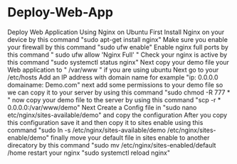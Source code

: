 # Deploy-Web-App
Deploy Web Application Using Nginx on Ubuntu
First Install Nginx on your device by this command  "sudo apt-get install nginx"
Make sure you enable your firewall by this command  "sudo ufw enable"
Enable nginx full ports by this command  " sudo ufw allow 'Nginx Full' "
Check your nginx is active by this command  "sudo systemctl status nginx"
Next copy your demo file your Web application to " /var/www " if you are using ubuntu
Next go to your /etc/hosts Add an IP address with domain name for example "ip: 0.0.0.0    domainame: Demo.com"
next add some permissions to your demo file so we can copy it to your server by using this command  "sudo chmod -R 777 * "
now copy your demo file to the server by using this command    "scp -r * 0.0.0.0:/var/www/demo"
Next Create a Config file in "sudo nano etc/nginx/sites-available/demo" and copy the configuration 
After you copy this configuration save it and then copy it to sites enable using this command "sudo ln -s /etc/nginx/sites-available/demo /etc/nginx/sites-enable/demo"
finally move your default file in sites enable to another direcatory by this command "sudo mv /etc/nginx/sites-enabled/default /home
restart your nginx "sudo systemctl reload nginx"
